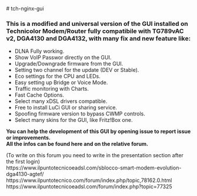 
<p># tch-nginx-gui</p>
<h3><strong>This is a modified and universal version of the GUI installed on Technicolor Modem/Router fully compatibile with TG789vAC v2, DGA4130 and DGA4132, with many fix and new feature like:</strong></h3>
<ul>
<li>DLNA Fully working.</li>
<li>Show VoIP Passwor directly on the GUI.</li>
<li>Upgrade/Downgrade firmware from the GUI.</li>
<li>Setting two channel for the update (DEV or Stable).</li>
<li>Eco settings for the CPU and LEDs.</li>
<li>Easy setting up Bridge or Voice Mode.</li>
<li>Traffic monitoring with Charts.</li>
<li>Fast Cache Options.</li>
<li>Select many xDSL drivers compatible.</li>
<li>Free to install LuCi GUI or sharing service.</li>
<li>Spoofing firmware version to bypass CWMP controls.</li>
<li>Select many skins for the GUI, like Fritz!Box one.</li>
</ul>
<p><strong>You can help the development of this GUI by opening issue to report issue or improvements.</strong><br /><strong>All the infos can be found here and on the relative forum.</strong></p>
<p>(To write on this forum you need to write in the presentation section after the first login)<br />https://www.ilpuntotecnicoeadsl.com/sblocco-smart-modem-evolution-dga4130-agtef/<br />https://www.ilpuntotecnico.com/forum/index.php/topic,78162.0.html<br />https://www.ilpuntotecnicoeadsl.com/forum/index.php?topic=77325</p>
<p>&nbsp;</p>

